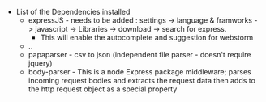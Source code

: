 * List of the Dependencies installed
  * expressJS - needs to be added : settings -> language & framworks -> javascript -> Libraries -> download -> search for express. 
    * This will enable the autocomplete and suggestion for webstorm
  * ..
  * papaparser - csv to json (independent file parser - doesn't require jquery)
  * body-parser - This is a node Express package middleware; parses incoming  request bodies and extracts the request data then adds to the http request object as a special property
  
